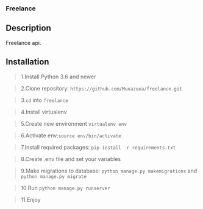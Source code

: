 
### Freelance

## Description

Freelance api.

## Installation

> 1.Install Python 3.6 and newer

> 2.Clone repository: `https://github.com/Muxazuxa/freelance.git`

> 3.`cd` into `freelance`

> 4.Install virtualenv

>5.Create new environment `virtualenv env`

>6.Activate env:`source env/bin/activate`

>7.Install required packages: `pip install -r requirements.txt`

>8.Create .env file and set your variables

>9.Make migrations to database: `python manage.py makemigrations` and `python manage.py migrate`

>10.Run `python manage.py runserver`

>11.Enjoy
